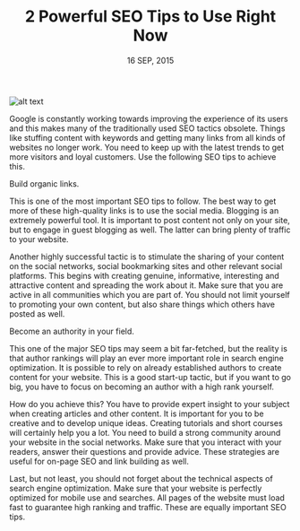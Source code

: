 ﻿---
title: 2 Powerful SEO Tips to Use Right Now
image: http://www.seoexpresso.com/wp-content/uploads/2015/07/sales-promotion-advertising.png
excerpt: Web optimization or search engine optimization generally is a very long and exhausting process.Tthere are many steps concerned with optimizing your web page to verify your website online will get visitors and extra importantly...
date: 16 SEP, 2015
---

![alt text](http://www.seoexpresso.com/wp-content/uploads/2015/07/sales-promotion-advertising.png)

Google is constantly working towards improving the experience of its users and this makes many of the traditionally used SEO tactics obsolete. Things like stuffing content with keywords and getting many links from all kinds of websites no longer work. You need to keep up with the latest trends to get more visitors and loyal customers. Use the following SEO tips to achieve this.

Build organic links.

This is one of the most important SEO tips to follow. The best way to get more of these high-quality links is to use the social media. Blogging is an extremely powerful tool. It is important to post content not only on your site, but to engage in guest blogging as well. The latter can bring plenty of traffic to your website.

Another highly successful tactic is to stimulate the sharing of your content on the social networks, social bookmarking sites and other relevant social platforms. This begins with creating genuine, informative, interesting and attractive content and spreading the work about it. Make sure that you are active in all communities which you are part of. You should not limit yourself to promoting your own content, but also share things which others have posted as well.

Become an authority in your field.

This one of the major SEO tips may seem a bit far-fetched, but the reality is that author rankings will play an ever more important role in search engine optimization. It is possible to rely on already established authors to create content for your website. This is a good start-up tactic, but if you want to go big, you have to focus on becoming an author with a high rank yourself.

How do you achieve this? You have to provide expert insight to your subject when creating articles and other content. It is important for you to be creative and to develop unique ideas. Creating tutorials and short courses will certainly help you a lot. You need to build a strong community around your website in the social networks. Make sure that you interact with your readers, answer their questions and provide advice. These strategies are useful for on-page SEO and link building as well.

Last, but not least, you should not forget about the technical aspects of search engine optimization. Make sure that your website is perfectly optimized for mobile use and searches. All pages of the website must load fast to guarantee high ranking and traffic. These are equally important SEO tips.